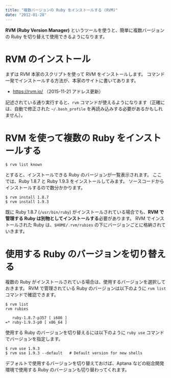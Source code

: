 ```yaml
---
title: "複数バージョンの Ruby をインストールする (RVM)"
date: "2012-01-28"
---
```


**RVM (Ruby Version Manager)** というツールを使うと、簡単に複数バージョンの Ruby を切り替えて使用できるようになります。

RVM のインストール
====
まずは RVM 本家のスクリプトを使って RVM をインストールします。
コマンド一発でインストールする方法が、本家のサイトに書いてあります。

* https://rvm.io/  （2015-11-21 アドレス更新）

記述されている通り実行すると、`rvm` コマンドが使えるようになります（正確には、自動で修正された `~/.bash_profile` を再読み込みする必要があるかもしれません）。


RVM を使って複数の Ruby をインストールする
====

```
$ rvm list known
```

とすると、インストールできる Ruby のバージョンが一覧表示されます。
ここでは、Ruby 1.8.7 と Ruby 1.9.3 をインストールしてみます。
ソースコードからインストールするので数分かかります。

```
$ rvm install 1.8.7
$ rvm install 1.9.3
```

既に Ruby 1.8.7 (`/usr/bin/ruby`) がインストールされている場合でも、**RVM で管理する Ruby は別物としてインストールする**必要があります。
RVM でインストールされた Ruby は、`$HOME/.rvm/rubies` の下にバージョンごとに格納されていきます。


使用する Ruby のバージョンを切り替える
====
複数の Ruby がインストールされている場合は、使用するバージョンを選択しておきます。
RVM で管理されている Ruby のバージョンは以下のように `rvm list` コマンドで確認できます。

```
$ rvm list
rvm rubies

   ruby-1.8.7-p357 [ i686 ]
=* ruby-1.9.3-p0 [ x86_64 ]
```

使用する Ruby のバージョンを切り替えるには以下のように `ruby use` コマンドでバージョンを指定します。

```
$ rvm use 1.9.3
$ rvm use 1.9.3 --default   # Default version for new shells
```

デフォルトで使用するバージョンを切り替えておけば、Aptana などの総合開発環境で使用する Ruby のバージョンも切り替わってくれます。

